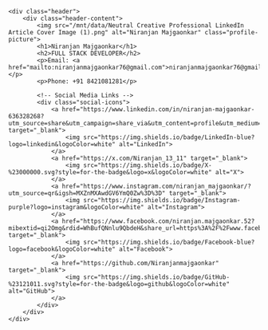 <!DOCTYPE html>
<html lang="en">
<head>
    <meta charset="UTF-8">
    <meta name="viewport" content="width=device-width, initial-scale=1.0">
    <meta http-equiv="X-UA-Compatible" content="IE=edge">
    <title>Niranjan Majgaonkar | Full Stack Developer</title>
    <link rel="stylesheet" href="styles.css">
</head>
<body>

    <div class="header">
        <div class="header-content">
            <img src="/mnt/data/Neutral Creative Professional LinkedIn Article Cover Image (1).png" alt="Niranjan Majgaonkar" class="profile-picture">
            <h1>Niranjan Majgaonkar</h1>
            <h2>FULL STACK DEVELOPER</h2>
            <p>Email: <a href="mailto:niranjanmajgaonkar76@gmail.com">niranjanmajgaonkar76@gmail.com</a></p>
            <p>Phone: +91 8421081281</p>

            <!-- Social Media Links -->
            <div class="social-icons">
                <a href="https://www.linkedin.com/in/niranjan-majgaonkar-636328268?utm_source=share&utm_campaign=share_via&utm_content=profile&utm_medium=android_app" target="_blank">
                    <img src="https://img.shields.io/badge/LinkedIn-blue?logo=linkedin&logoColor=white" alt="LinkedIn">
                </a>
                <a href="https://x.com/Niranjan_13_11" target="_blank">
                    <img src="https://img.shields.io/badge/X-%23000000.svg?style=for-the-badge&logo=x&logoColor=white" alt="X">
                </a>
                <a href="https://www.instagram.com/niranjan_majgaonkar/?utm_source=qr&igsh=MXZnMXAwdGV6YmQ0Zw%3D%3D" target="_blank">
                    <img src="https://img.shields.io/badge/Instagram-purple?logo=instagram&logoColor=white" alt="Instagram">
                </a>
                <a href="https://www.facebook.com/niranjan.majgaonkar.52?mibextid=qi2Omg&rdid=WhBufQNnlu9QbdeH&share_url=https%3A%2F%2Fwww.facebook.com%2Fshare%2FqoJoFBsscAq5QXJe%2F%3Fmibextid%3Dqi2Omg" target="_blank">
                    <img src="https://img.shields.io/badge/Facebook-blue?logo=facebook&logoColor=white" alt="Facebook">
                </a>
                <a href="https://github.com/Niranjanmajgaonkar" target="_blank">
                    <img src="https://img.shields.io/badge/GitHub-%23121011.svg?style=for-the-badge&logo=github&logoColor=white" alt="GitHub">
                </a>
            </div>
        </div>
    </div>

</body>
</html>
